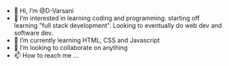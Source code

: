 - 👋 Hi, I’m @D-Varsani
- 👀 I’m interested in learning coding and programming. starting off learning "full stack development". Looking to eventually do web dev and software dev.
- 🌱 I’m currently learning HTML, CSS and Javascript
- 💞️ I’m looking to collaborate on anything
- 📫 How to reach me ... 

<!---
D-Varsani/D-Varsani is a ✨ special ✨ repository because its `README.md` (this file) appears on your GitHub profile.
You can click the Preview link to take a look at your changes.
--->
